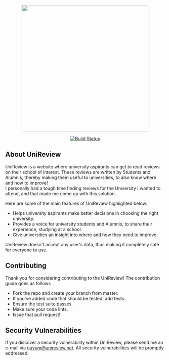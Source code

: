<p align="center"><a href="https://laravel.com" target="_blank"><img src="https://raw.githubusercontent.com/laravel/art/master/logo-lockup/5%20SVG/2%20CMYK/1%20Full%20Color/laravel-logolockup-cmyk-red.svg" width="400"></a></p>

<p align="center">
<a href="https://travis-ci.org/laravel/framework"><img src="https://travis-ci.org/laravel/framework.svg" alt="Build Status"></a>
</p>

## About UniReview

UniReview is a website where university aspirants can get to read reviews on their school of interest.
These reviews are written by Students and Alumnis, thereby making them useful to universities, to also know where and how to improve! <br>
I personally had a tough time finding reviews for the University I wanted to attend, and that made me come up with this solution.

Here are some of the main features of UniReview highlighted below.

- Helps university aspirants make better decisions in choosing the right university.
- Provides a voice for university students and Alumnis, to share their experience, studying at a school.
- Give universities an insight into where and how they need to improve.

UniReview doesn't accept any user's data, thus making it completely safe for everyone to use.

## Contributing

Thank you for considering contributing to the UniReview! The contribution guide goes as follows <br>
- Fork the repo and create your branch from master.
- If you've added code that should be tested, add tests.
- Ensure the test suite passes.
- Make sure your code lints.
- Issue that pull request!

## Security Vulnerabilities

If you discover a security vulnerability within UniReview, please send me an e-mail via [quyum@unireview.net](mailto:quyum@unireview.net). All security vulnerabilities will be promptly addressed.


